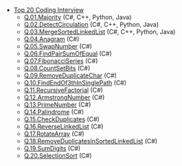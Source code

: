 - [Top 20 Coding Interview](README.md)
  - [Q.01.Majority](Q.01.Majority) (C#, C++, Python, Java)
  - [Q.02.DetectCirculation](Q.02.DetectCirculation) (C#, C++, Python, Java)
  - [Q.03.MergeSortedLinkedList](Q.03.MergeSortedLinkedList) (C#, C++, Python, Java)
  - [Q.04.Anagram](Q.04.Anagram) (C#)
  - [Q.05.SwapNumber](Q.05.SwapNumber) (C#)
  - [Q.06.FindPairSumOfEqual](Q.06.FindPairSumOfEqual) (C#)
  - [Q.07.FibonacciSeries](Q.07.FibonacciSeries) (C#)
  - [Q.08.CountSetBits](Q.08.CountSetBits) (C#)
  - [Q.09.RemoveDuplicateChar](Q.09.RemoveDuplicateChar) (C#)
  - [Q.10.FindEndOf3thInSinglePath](Q.10.FindEndOf3thInSinglePath) (C#)
  - [Q.11.RecursiveFactorial](Q.11.RecursiveFactorial) (C#)
  - [Q.12.ArmstrongNumber](Q.12.ArmstrongNumber) (C#)
  - [Q.13.PrimeNumber](Q.13.PrimeNumber) (C#)
  - [Q.14.Palindrome](Q.14.Palindrome) (C#)
  - [Q.15.CheckDuplicates](Q.15.CheckDuplicates) (C#)
  - [Q.16.ReverseLinkedList](Q.16.ReverseLinkedList) (C#)
  - [Q.17.RotateArray](Q.17.RotateArray) (C#)
  - [Q.18.RemoveDuplicatesInSortedLinkedList](Q.18.RemoveDuplicatesInSortedLinkedList) (C#)
  - [Q.19.SumDigits](Q.19.SumDigits) (C#)
  - [Q.20.SelectionSort](Q.20.SelectionSort) (C#)
